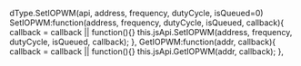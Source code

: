 dType.SetIOPWM(api, address, frequency, dutyCycle,  isQueued=0)
SetIOPWM:function(address, frequency, dutyCycle, isQueued, callback){
        callback = callback || function(){}
        this.jsApi.SetIOPWM(address, frequency, dutyCycle, isQueued, callback);
    },
    GetIOPWM:function(addr, callback){
        callback = callback || function(){}
        this.jsApi.GetIOPWM(addr, callback);
    },
